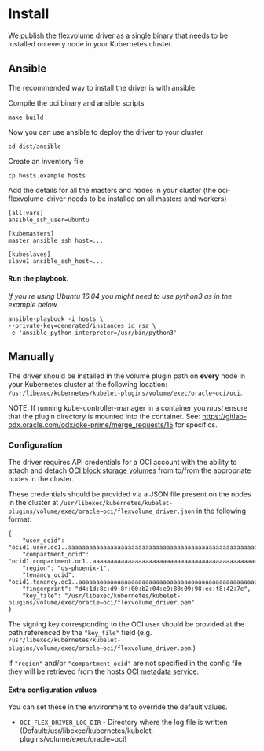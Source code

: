 # Install

We publish the flexvolume driver as a single binary that needs to be installed on every node in your Kubernetes cluster.

## Ansible

The recommended way to install the driver is with ansible.

Compile the oci binary and ansible scripts

```
make build
```

Now you can use ansible to deploy the driver to your cluster

```
cd dist/ansible
```

Create an inventory file

```
cp hosts.example hosts
```

Add the details for all the masters and nodes in your cluster
(the oci-flexvolume-driver needs to be installed on all masters and workers)

```
[all:vars]
ansible_ssh_user=ubuntu

[kubemasters]
master ansible_ssh_host=...

[kubeslaves]
slave1 ansible_ssh_host=...
```

#### Run the playbook.

*If you're using Ubuntu 16.04 you might need to use python3 as in the example below.*

```
ansible-playbook -i hosts \
--private-key=generated/instances_id_rsa \
-e 'ansible_python_interpreter=/usr/bin/python3'
```

## Manually

The driver should be installed in the volume plugin path on **every**
node in your Kubernetes cluster at the following location:
`/usr/libexec/kubernetes/kubelet-plugins/volume/exec/oracle~oci/oci`.

NOTE: If running kube-controller-manager in a container you _must_ ensure that
the plugin directory is mounted into the container. See:
https://gitlab-odx.oracle.com/odx/oke-prime/merge_requests/15 for specifics.

### Configuration

The driver requires API credentials for a OCI account with the ability
to attach and detach [OCI block storage volumes][1] from to/from the appropriate
nodes in the cluster.

These credentials should be provided via a JSON file present on the nodes in the
cluster at `/usr/libexec/kubernetes/kubelet-plugins/volume/exec/oracle~oci/flexvolume_driver.json`
in the following format:

```
{
    "user_ocid": "ocid1.user.oc1..aaaaaaaaaaaaaaaaaaaaaaaaaaaaaaaaaaaaaaaaaaaaaaaaaaaaaaaaaaaa",
    "compartment_ocid": "ocid1.compartment.oc1..aaaaaaaaaaaaaaaaaaaaaaaaaaaaaaaaaaaaaaaaaaaaaaaaaaaaaaaaaaaa",
    "region": "us-phoenix-1",
    "tenancy_ocid": "ocid1.tenancy.oc1..aaaaaaaaaaaaaaaaaaaaaaaaaaaaaaaaaaaaaaaaaaaaaaaaaaaaaaaaaaaa",
    "fingerprint": "d4:1d:8c:d9:8f:00:b2:04:e9:80:09:98:ec:f8:42:7e",
    "key_file": "/usr/libexec/kubernetes/kubelet-plugins/volume/exec/oracle~oci/flexvolume_driver.pem"
}
```

The signing key corresponding to the OCI user should be provided at the path
referenced by the `"key_file"` field (e.g.
`/usr/libexec/kubernetes/kubelet-plugins/volume/exec/oracle~oci/flexvolume_driver.pem`.)

If `"region"` and/or `"compartment_ocid"` are not specified in the config file
they will be retrieved from the hosts [OCI metadata service][1].

#### Extra configuration values

You can set these in the environment to override the default values.

* `OCI_FLEX_DRIVER_LOG_DIR` - Directory where the log file is written (Default:/usr/libexec/kubernetes/kubelet-plugins/volume/exec/oracle~oci)

[1]: https://docs.us-phoenix-1.oraclecloud.com/Content/Compute/Tasks/gettingmetadata.htm
